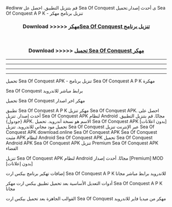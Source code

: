 #ediww قم بتنزيل التطبيق. احصل عل Sea Of Conquest  ى أحدث إصدار.تحميل Sea Of Conquest  A P K - تنزيل برنامج مهكر



<div align="center">
<h3>Download >>>>> <a href="https://ar-sites.web.app/?ar= Sea Of Conquest ">مهكرSea Of Conquest  تنزيل برنامج</a></h3><br>

<h3>Download >>>>> <a href="https://ar-sites.web.app/?ar= Sea Of Conquest ">تحميل Sea Of Conquest  مهكر</a></h3>
</div>


----------------------------------------------------------

----------------------------------------------------------

----------------------------------------------------------

----------------------------------------------------------


تحميل Sea Of Conquest  APK - تنزيل برنامج Sea Of Conquest  A P K مهكرة

Sea Of Conquest  برابط مباشر للاندرويد

تحميل Sea Of Conquest  مهكر اخر اصدار

تطبيق Sea Of Conquest  A P K مهكر
تنزيل Sea Of Conquest  APK. احصل على أحدث إصدار.
تنزيل Sea Of Conquest  APK لنظام Android مجانًا.
قم بتنزيل التطبيق. {جودول} APK. الاسم هو نسخة أندرويد.
تحميل Sea Of Conquest  APK [بدون اعلانات]
تحميل مود مجاني للاندرويد.
تنزيل Sea Of Conquest  عبر الإنترنت
تنزيل Sea Of Conquest  APK
download.online Sea Of Conquest  APK
Sea Of Conquest  مثبت APK لنظام Android
Sea Of Conquest  APK
تحميل Sea Of Conquest  Android APK
Sea Of Conquest  APK تنزيل Premium
Sea Of Conquest  APK الفضاء

تنزيل Sea Of Conquest  APK لنظام Android مجانًا. أحدث إصدار [Premium] MOD [بدون إعلانات]

إضافات تهكير برنامج بيكس ارت Sea Of Conquest  A P K للاندرويد برابط مباشر مجانا

أدوات التعديل الأساسية بعد تحميل تطبيق بيكس ارت مهكر Sea Of Conquest  A P K مجانا

القوالب الجاهزة بعد تحميل بيكس ارت Sea Of Conquest  مهكر من ميديا فاير للاندرويد



